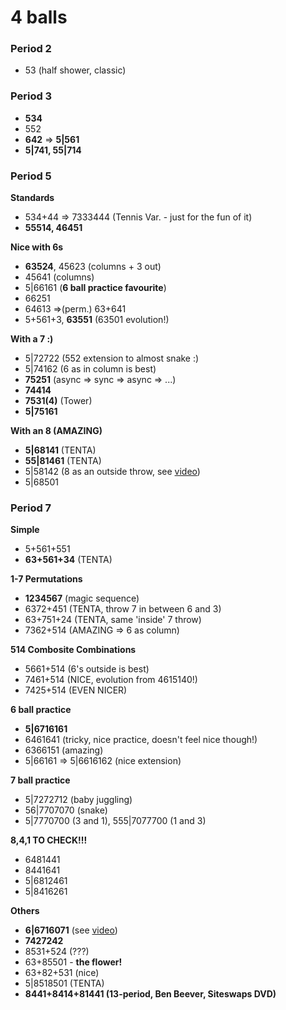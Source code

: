 # 4 balls

### Period 2

- 53 (half shower, classic)

### Period 3

- **534**
- 552
- **642** => **5|561**
- **5|741, 55|714**

### Period 5

**Standards**
- 534+44 => 7333444 (Tennis Var. - just for the fun of it)
- **55514, 46451**

**Nice with 6s**
- **63524**, 45623 (columns + 3 out)
- 45641 (columns)
- 5|66161 (**6 ball practice favourite**)
- 66251
- 64613 =>(perm.) 63+641
- 5+561+3, **63551** (63501 evolution!)

**With a 7 :)**
- 5|72722 (552 extension to almost snake :)
- 5|74162 (6 as in column is best)
- **75251** (async => sync => async => ...)
- **74414**
- **7531(4)** (Tower)
- **5|75161**

**With an 8 (AMAZING)**
- **5|68141** (TENTA)
- **55|81461** (TENTA)
- 5|58142 (8 as an outside throw, see [video](https://www.instagram.com/p/COyGytNn7KT/))
- 5|68501

### Period 7

**Simple**
- 5+561+551
- **63+561+34** (TENTA)

**1-7 Permutations**
- **1234567** (magic sequence)
- 6372+451 (TENTA, throw 7 in between 6 and 3)
- 63+751+24 (TENTA, same 'inside' 7 throw)
- 7362+514 (AMAZING => 6 as column)

**514 Combosite Combinations**
- 5661+514 (6's outside is best)
- 7461+514 (NICE, evolution from 4615140!)
- 7425+514 (EVEN NICER)

**6 ball practice**
- **5|6716161**
- 6461641 (tricky, nice practice, doesn't feel nice though!)
- 6366151 (amazing)
- 5|66161 => 5|6616162 (nice extension)

**7 ball practice**
- 5|7272712 (baby juggling)
- 56|7707070 (snake)
- 5|7770700 (3 and 1), 555|7077700 (1 and 3)

**8,4,1 TO CHECK!!!**
- 6481441
- 8441641
- 5|6812461
- 5|8416261

**Others**
- **6|6716071** (see [video](https://www.instagram.com/p/CP0LqHMgnIR/))
- **7427242**
- 8531+524 (???)
- 63+85501 - **the flower!**
- 63+82+531 (nice)
- 5|8518501 (TENTA)
- **8441+8414+81441 (13-period, Ben Beever, Siteswaps DVD)**

